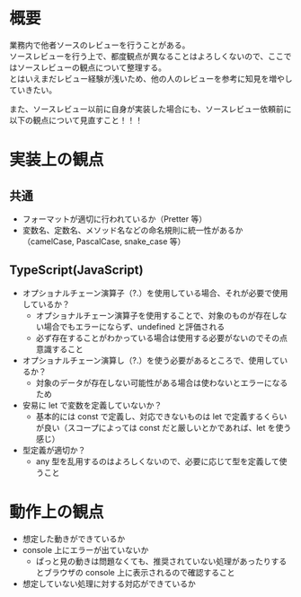 # 概要

業務内で他者ソースのレビューを行うことがある。  
ソースレビューを行う上で、都度観点が異なることはよろしくないので、ここではソースレビューの観点について整理する。  
とはいえまだレビュー経験が浅いため、他の人のレビューを参考に知見を増やしていきたい。

また、ソースレビュー以前に自身が実装した場合にも、ソースレビュー依頼前に以下の観点について見直すこと！！！

# 実装上の観点

## 共通

- フォーマットが適切に行われているか（Pretter 等）
- 変数名、定数名、メソッド名などの命名規則に統一性があるか（camelCase, PascalCase, snake_case 等）

## TypeScript(JavaScript)

- オプショナルチェーン演算子（?.）を使用している場合、それが必要で使用しているか？
  - オプショナルチェーン演算子を使用することで、対象のものが存在しない場合でもエラーにならず、undefined と評価される
  - 必ず存在することがわかっている場合は使用する必要がないのでその点意識すること
- オプショナルチェーン演算し（?.）を使う必要があるところで、使用しているか？
  - 対象のデータが存在しない可能性がある場合は使わないとエラーになるため
- 安易に let で変数を定義していないか？
  - 基本的には const で定義し、対応できないものは let で定義するくらいが良い（スコープによっては const だと厳しいとかであれば、let を使う感じ）
- 型定義が適切か？
  - any 型を乱用するのはよろしくないので、必要に応じて型を定義して使うこと

# 動作上の観点

- 想定した動きができているか
- console 上にエラーが出ていないか
  - ぱっと見の動きは問題なくても、推奨されていない処理があったりするとブラウザの console 上に表示されるので確認すること
- 想定していない処理に対する対応ができているか
